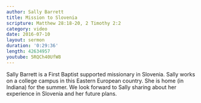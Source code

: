 ```yaml
---
author: Sally Barrett
title: Mission to Slovenia
scripture: Matthew 28:18-20, 2 Timothy 2:2
category: video
date: 2016-07-10
layout: sermon
duration: '0:29:36' 
length: 42634957
youtube: 5RQCh40UfW8
---
```


Sally Barrett is a First Baptist supported missionary in Slovenia. Sally works on a college campus in this Eastern European country. She is home (in Indiana) for the summer. We look forward to Sally sharing about her experience in Slovenia and her future plans.

